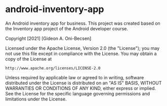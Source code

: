 # android-inventory-app
 An Android inventory app for business. This project was created based on the Inventory app project of the Android developer course.
 
 Copyright [2021] [Gideon A. Oni-Becsen]

Licensed under the Apache License, Version 2.0 (the "License");
you may not use this file except in compliance with the License.
You may obtain a copy of the License at

    http://www.apache.org/licenses/LICENSE-2.0

Unless required by applicable law or agreed to in writing, software
distributed under the License is distributed on an "AS IS" BASIS,
WITHOUT WARRANTIES OR CONDITIONS OF ANY KIND, either express or implied.
See the License for the specific language governing permissions and
limitations under the License.

